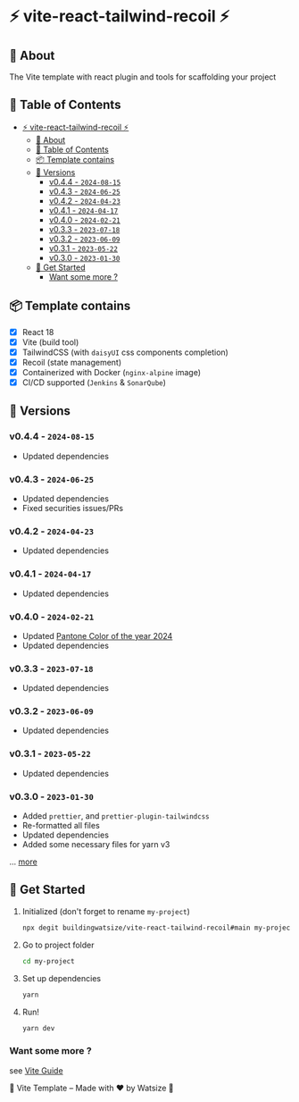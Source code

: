 # ⚡ vite-react-tailwind-recoil ⚡

## 📘 About

The Vite template with react plugin and tools for scaffolding your project

## 📝 Table of Contents

- [⚡ vite-react-tailwind-recoil ⚡](#-vite-react-tailwind-recoil-)
  - [📘 About](#-about)
  - [📝 Table of Contents](#-table-of-contents)
  - [📦 Template contains](#-template-contains)
  - [📝 Versions](#-versions)
    - [v0.4.4 - `2024-08-15`](#v044---2024-08-15)
    - [v0.4.3 - `2024-06-25`](#v043---2024-06-25)
    - [v0.4.2 - `2024-04-23`](#v042---2024-04-23)
    - [v0.4.1 - `2024-04-17`](#v041---2024-04-17)
    - [v0.4.0 - `2024-02-21`](#v040---2024-02-21)
    - [v0.3.3 - `2023-07-18`](#v033---2023-07-18)
    - [v0.3.2 - `2023-06-09`](#v032---2023-06-09)
    - [v0.3.1 - `2023-05-22`](#v031---2023-05-22)
    - [v0.3.0 - `2023-01-30`](#v030---2023-01-30)
  - [📌 Get Started](#-get-started)
    - [Want some more ?](#want-some-more-)

## 📦 Template contains

- [x] React 18
- [x] Vite (build tool)
- [x] TailwindCSS (with `daisyUI` css components completion)
- [x] Recoil (state management)
- [x] Containerized with Docker (`nginx-alpine` image)
- [x] CI/CD supported (`Jenkins` & `SonarQube`)

## 📝 Versions

### v0.4.4 - `2024-08-15`

- Updated dependencies

### v0.4.3 - `2024-06-25`

- Updated dependencies
- Fixed securities issues/PRs

### v0.4.2 - `2024-04-23`

- Updated dependencies

### v0.4.1 - `2024-04-17`

- Updated dependencies

### v0.4.0 - `2024-02-21`

- Updated [Pantone Color of the year 2024](https://www.pantone.com/color-of-the-year/2024)
- Updated dependencies

### v0.3.3 - `2023-07-18`

- Updated dependencies

### v0.3.2 - `2023-06-09`

- Updated dependencies

### v0.3.1 - `2023-05-22`

- Updated dependencies

### v0.3.0 - `2023-01-30`

- Added `prettier`, and `prettier-plugin-tailwindcss`
- Re-formatted all files
- Updated dependencies
- Added some necessary files for yarn v3

... [more](./CHANGELOG.md)

## 📌 Get Started

1. Initialized (don't forget to rename `my-project`)

    ```bash
    npx degit buildingwatsize/vite-react-tailwind-recoil#main my-project
    ```

2. Go to project folder

    ```bash
    cd my-project
    ```

3. Set up dependencies

    ```bash
    yarn
    ```

4. Run!

    ```bash
    yarn dev
    ```

### Want some more ?

see [Vite Guide](https://vitejs.dev/guide/)

🌈 Vite Template – Made with ❤️ by Watsize 🌈
